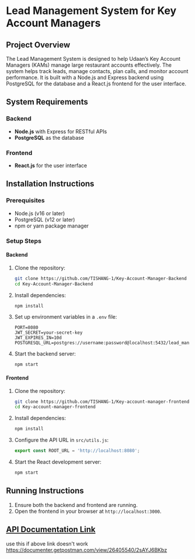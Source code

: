 # Lead Management System for Key Account Managers

## Project Overview
The Lead Management System is designed to help Udaan’s Key Account Managers (KAMs) manage large restaurant accounts effectively. The system helps track leads, manage contacts, plan calls, and monitor account performance. It is built with a Node.js and Express backend using PostgreSQL for the database and a React.js frontend for the user interface.

## System Requirements

### Backend
- **Node.js** with Express for RESTful APIs
- **PostgreSQL** as the database

### Frontend
- **React.js** for the user interface

## Installation Instructions

### Prerequisites
- Node.js (v16 or later)
- PostgreSQL (v12 or later)
- npm or yarn package manager

### Setup Steps

#### Backend
1. Clone the repository:
   ```bash
   git clone https://github.com/TISHANG-1/Key-Account-Manager-Backend
   cd Key-Account-Manager-Backend
   ```

2. Install dependencies:
   ```bash
   npm install
   ```

3. Set up environment variables in a `.env` file:
   ```env
   PORT=8080
   JWT_SECRET=your-secret-key
   JWT_EXPIRES_IN=10d
   POSTGRESQL_URL=postgres://username:password@localhost:5432/lead_management
   ```



5. Start the backend server:
   ```bash
   npm start
   ```

#### Frontend
1. Clone the repository:
   ```bash
   git clone https://github.com/TISHANG-1/Key-account-manager-frontend
   cd Key-account-manager-frontend
   ```

2. Install dependencies:
   ```bash
   npm install
   ```

3. Configure the API URL in `src/utils.js`:
   ```javascript
   export const ROOT_URL = 'http://localhost:8080';
   ```

4. Start the React development server:
   ```bash
   npm start
   ```

## Running Instructions
1. Ensure both the backend and frontend are running.
2. Open the frontend in your browser at `http://localhost:3000`.


## [API Documentation Link](https://documenter.getpostman.com/view/26405540/2sAYJ6BKbz)
use this if above link doesn't work https://documenter.getpostman.com/view/26405540/2sAYJ6BKbz
